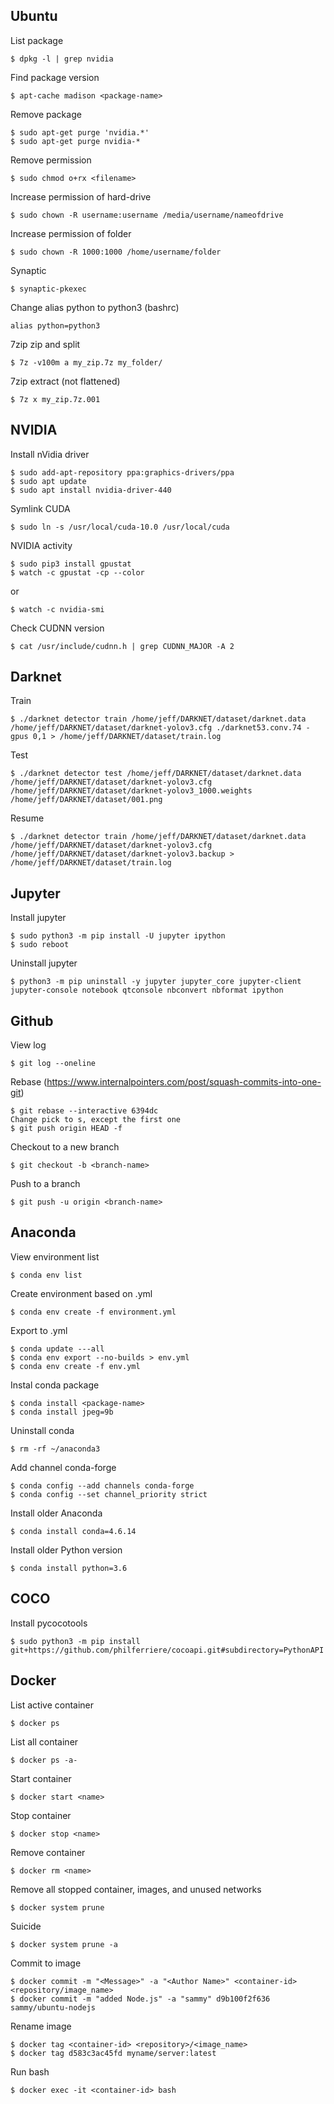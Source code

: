 ## Ubuntu
List package
```
$ dpkg -l | grep nvidia
```
Find package version
```
$ apt-cache madison <package-name>
```
Remove package
```
$ sudo apt-get purge 'nvidia.*'
$ sudo apt-get purge nvidia-*
```
Remove permission
```
$ sudo chmod o+rx <filename>
```
Increase permission of hard-drive
```
$ sudo chown -R username:username /media/username/nameofdrive
```
Increase permission of folder
```
$ sudo chown -R 1000:1000 /home/username/folder
```
Synaptic
```
$ synaptic-pkexec
```
Change alias python to python3 (bashrc)
```
alias python=python3
```
7zip zip and split
```
$ 7z -v100m a my_zip.7z my_folder/
```
7zip extract (not flattened)
```
$ 7z x my_zip.7z.001
```
## NVIDIA
Install nVidia driver
```
$ sudo add-apt-repository ppa:graphics-drivers/ppa
$ sudo apt update
$ sudo apt install nvidia-driver-440
```
Symlink CUDA
```
$ sudo ln -s /usr/local/cuda-10.0 /usr/local/cuda
```
NVIDIA activity
```
$ sudo pip3 install gpustat
$ watch -c gpustat -cp --color
```
or
```
$ watch -c nvidia-smi
```
Check CUDNN version
```
$ cat /usr/include/cudnn.h | grep CUDNN_MAJOR -A 2
```
## Darknet
Train
```
$ ./darknet detector train /home/jeff/DARKNET/dataset/darknet.data /home/jeff/DARKNET/dataset/darknet-yolov3.cfg ./darknet53.conv.74 -gpus 0,1 > /home/jeff/DARKNET/dataset/train.log
```
Test
```
$ ./darknet detector test /home/jeff/DARKNET/dataset/darknet.data /home/jeff/DARKNET/dataset/darknet-yolov3.cfg /home/jeff/DARKNET/dataset/darknet-yolov3_1000.weights /home/jeff/DARKNET/dataset/001.png
```
Resume
```
$ ./darknet detector train /home/jeff/DARKNET/dataset/darknet.data /home/jeff/DARKNET/dataset/darknet-yolov3.cfg /home/jeff/DARKNET/dataset/darknet-yolov3.backup > /home/jeff/DARKNET/dataset/train.log
```
## Jupyter
Install jupyter
```
$ sudo python3 -m pip install -U jupyter ipython
$ sudo reboot
```
Uninstall jupyter
```
$ python3 -m pip uninstall -y jupyter jupyter_core jupyter-client jupyter-console notebook qtconsole nbconvert nbformat ipython
```
## Github
View log
```
$ git log --oneline
```
Rebase (https://www.internalpointers.com/post/squash-commits-into-one-git)
```
$ git rebase --interactive 6394dc
Change pick to s, except the first one
$ git push origin HEAD -f
```
Checkout to a new branch
```
$ git checkout -b <branch-name>
```
Push to a branch
```
$ git push -u origin <branch-name>
```
## Anaconda
View environment list
```
$ conda env list
```
Create environment based on .yml
```
$ conda env create -f environment.yml
```
Export to .yml
```
$ conda update ---all
$ conda env export --no-builds > env.yml
$ conda env create -f env.yml
```
Instal conda package
```
$ conda install <package-name>
$ conda install jpeg=9b
```
Uninstall conda
```
$ rm -rf ~/anaconda3
```
Add channel conda-forge
```
$ conda config --add channels conda-forge
$ conda config --set channel_priority strict
```
Install older Anaconda
```
$ conda install conda=4.6.14
```
Install older Python version
```
$ conda install python=3.6
```
## COCO
Install pycocotools
```
$ sudo python3 -m pip install git+https://github.com/philferriere/cocoapi.git#subdirectory=PythonAPI
```
## Docker
List active container
```
$ docker ps
```
List all container
```
$ docker ps -a-
```
Start container
```
$ docker start <name>
```
Stop container
```
$ docker stop <name>
```
Remove container
```
$ docker rm <name>
```
Remove all stopped container, images, and unused networks
```
$ docker system prune
```
Suicide
```
$ docker system prune -a
```
Commit to image
```
$ docker commit -m "<Message>" -a "<Author Name>" <container-id> <repository/image_name>
$ docker commit -m "added Node.js" -a "sammy" d9b100f2f636 sammy/ubuntu-nodejs 
```
Rename image
```
$ docker tag <container-id> <repository>/<image_name>
$ docker tag d583c3ac45fd myname/server:latest
```
Run bash
```
$ docker exec -it <container-id> bash
```
